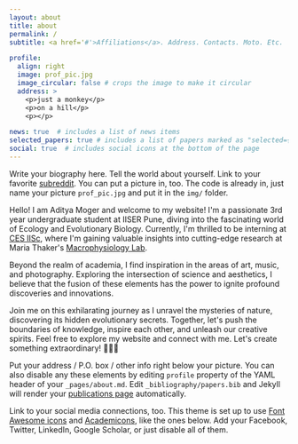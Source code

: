 ```yaml
---
layout: about
title: about
permalink: /
subtitle: <a href='#'>Affiliations</a>. Address. Contacts. Moto. Etc.

profile:
  align: right
  image: prof_pic.jpg
  image_circular: false # crops the image to make it circular
  address: >
    <p>just a monkey</p>
    <p>on a hill</p>
    <p></p>

news: true  # includes a list of news items
selected_papers: true # includes a list of papers marked as "selected={true}"
social: true  # includes social icons at the bottom of the page
---
```


<p>

Write your biography here. Tell the world about yourself. Link to your favorite [subreddit](http://reddit.com). You can put a picture in, too. The code is already in, just name your picture `prof_pic.jpg` and put it in the `img/` folder. 

Hello! I am Aditya Moger and welcome to my website! I'm a passionate 3rd year undergraduate student at IISER Pune, diving into the fascinating world of Ecology and Evolutionary Biology. Currently, I'm thrilled to be interning at [CES IISc](https://ces.iisc.ac.in/), where I'm gaining valuable insights into cutting-edge research at Maria Thaker's [Macrophysiology Lab](https://mariathaker.weebly.com/).

Beyond the realm of academia, I find inspiration in the areas of art, music, and photography. Exploring the intersection of science and aesthetics, I believe that the fusion of these elements has the power to ignite profound discoveries and innovations.

Join me on this exhilarating journey as I unravel the mysteries of nature, discovering its hidden evolutionary secrets. Together, let's push the boundaries of knowledge, inspire each other, and unleash our creative spirits. Feel free to explore my website and connect with me. Let's create something extraordinary! 🌿🎶✨

Put your address / P.O. box / other info right below your picture. You can also disable any these elements by editing `profile` property of the YAML header of your `_pages/about.md`. Edit `_bibliography/papers.bib` and Jekyll will render your [publications page](/al-folio/publications/) automatically.

Link to your social media connections, too. This theme is set up to use [Font Awesome icons](http://fortawesome.github.io/Font-Awesome/) and [Academicons](https://jpswalsh.github.io/academicons/), like the ones below. Add your Facebook, Twitter, LinkedIn, Google Scholar, or just disable all of them.
